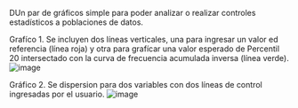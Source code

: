 DUn par de gráficos simple para poder analizar o realizar controles estadísticos a poblaciones de datos.

Grafíco 1. Se incluyen dos líneas verticales, una para ingresar un valor ed referencia (línea roja) y otra para grafícar una valor esperado de Percentil 20 intersectado con la curva de frecuencia acumulada inversa (línea verde).
![image](https://github.com/BelloCodigo/Estad-stica_simple/assets/163011770/e2386cbf-9d3f-4efa-96be-149b0069e6c5)

Gráfico 2. Se dispersion para dos variables con dos líneas de control ingresadas por el usuario.
![image](https://github.com/BelloCodigo/Estad-stica_simple/assets/163011770/2d490a0b-6b06-4871-a41f-fcdf4833fcb9)
